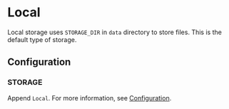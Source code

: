 # Local

Local storage uses `STORAGE_DIR` in `data` directory to store files. This is the default type of storage.

## Configuration

### STORAGE

Append `Local`. For more information, see [Configuration](../getting-started/configuration.md/#storage).
